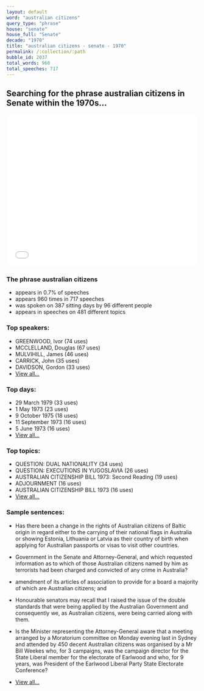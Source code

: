 ```yaml
---
layout: default
word: "australian citizens"
query_type: "phrase"
house: "senate"
house_full: "Senate"
decade: "1970"
title: "australian citizens - senate - 1970"
permalink: /:collection/:path
bubble_id: 2037
total_words: 960
total_speeches: 717
---
```



## Searching for the phrase **australian citizens** in Senate within the 1970s...

<iframe width="100%" height="400" frameborder="0" scrolling="no" src="//plot.ly/~wragge/2037.embed"></iframe>

### The phrase **australian citizens**

* appears in 0.7% of speeches
* appears 960 times in 717 speeches
* was spoken on 387 sitting days by 96 different people
* appears in speeches on 481 different topics

### Top speakers:

* GREENWOOD, Ivor (74 uses)
* MCCLELLAND, Douglas (67 uses)
* MULVIHILL, James (46 uses)
* CARRICK, John (35 uses)
* DAVIDSON, Gordon (33 uses)
* [View all...](speakers/)


### Top days:

* 29 March 1979 (33 uses)
* 1 May 1973 (23 uses)
* 9 October 1975 (18 uses)
* 11 September 1973 (16 uses)
* 5 June 1973 (16 uses)
* [View all...](days/)


### Top topics:

* QUESTION: DUAL NATIONALITY (34 uses)
* QUESTION: EXECUTIONS IN YUGOSLAVIA (26 uses)
* AUSTRALIAN CITIZENSHIP BILL 1973: Second Reading (19 uses)
* ADJOURNMENT (16 uses)
* AUSTRALIAN CITIZENSHIP BILL 1973 (16 uses)
* [View all...](topics/)


### Sample sentences:

* Has there been a change in the rights of <span class="highlight">Australian citizens</span> of Baltic origin in regard either to the carrying of their national flags in Australia or showing Estonia, Lithuania or Latvia as their country of birth when applying for Australian passports or visas to visit other countries.

* Government in the Senate and Attorney-General, and which requested information as to which of those <span class="highlight">Australian citizens</span> named by him as terrorists had been charged and convicted of any crime in Australia?

* amendment of its articles of association to provide for a board a majority of which are <span class="highlight">Australian citizens</span>; and

* Honourable senators may recall that I raised the issue of the double standards that were being applied by the Australian Government and consequently we, as <span class="highlight">Australian citizens</span>, were being carried along with them.

* Is the Minister representing the Attorney-General aware that a meeting arranged by a Moratorium committee on Monday evening last in Sydney and attended by 450 decent <span class="highlight">Australian citizens</span> was organised by a  Mr Bill  Weekes who, for 3 campaigns, was the campaign director for the State Liberal member for the electorate of Earlwood and who, for 9 years, was  President  of the Earlwood Liberal Party State Electorate Conference?

* [View all...](contexts/)
